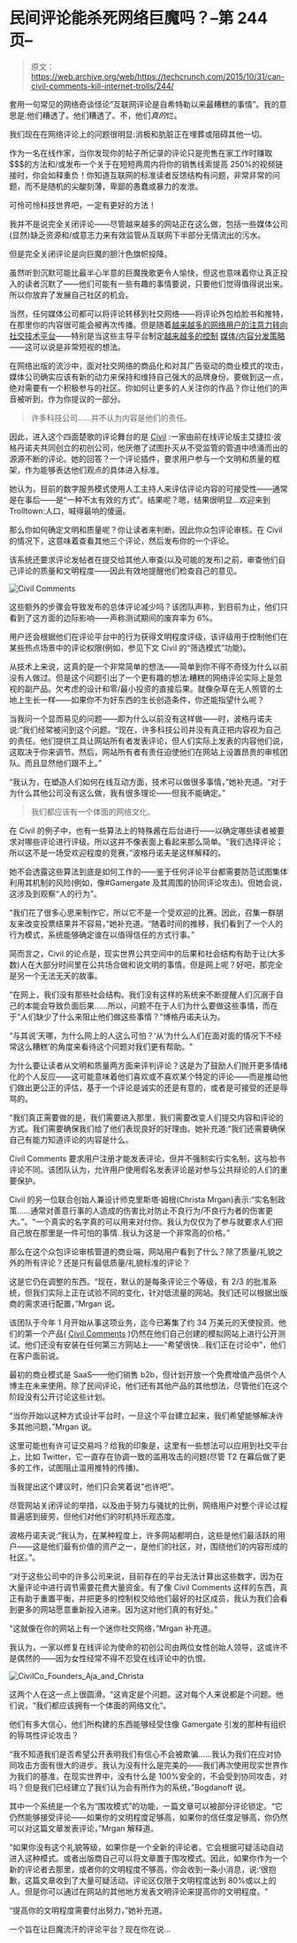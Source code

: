 # 民间评论能杀死网络巨魔吗？–第 244 页–

> 原文：<https://web.archive.org/web/https://techcrunch.com/2015/10/31/can-civil-comments-kill-internet-trolls/244/>

套用一句常见的网络奇谈怪论“互联网评论是自希特勒以来最糟糕的事情”。我的意思是:他们糟透了。他们糟透了。不，他们*真的*烂。

我们现在在网络评论上的问题很明显:消极和肮脏正在埋葬或阻碍其他一切。

作为一名在线作家，当你发现你的帖子所记录的评论只是兜售在家工作时赚取$$$的方法和/或发布一个关于在短短两周内将你的销售线索提高 250%的视频链接时，你会如释重负！你知道互联网的标准读者反馈结构有问题，非常非常的问题，而不是随机的尖酸刻薄，卑鄙的愚蠢或暴力的发泄。

可怜可怜科技世界吧，一定有更好的方法！

我并不是说完全关闭评论——尽管越来越多的网站正在这么做，包括一些媒体公司(显然)缺乏资源和/或意志力来有效监管从互联网下半部分无情流出的污水。

但是完全关闭评论是向巨魔的胆汁色旗帜投降。

虽然听到沉默可能比最半心半意的巨魔挽歌更令人愉快，但这也意味着你让真正投入的读者沉默了——他们可能有一些有趣的事情要说，只要他们觉得值得说出来。所以你放弃了发展自己社区的机会。

当然，任何媒体公司都可以将评论转移到社交网络——将评论外包给脸书和推特，在那里你的内容很可能会被再次传播。但是随着[越来越多的网络用户的注意力转向社交技术平台](https://web.archive.org/web/20200107061638/https://beta.techcrunch.com/video/facebook-and-twitter-shut-out-publishers/519169123/)——特别是当这些主导平台制定[越来越多的控制](https://web.archive.org/web/20200107061638/https://beta.techcrunch.com/2015/05/12/facebook-instant-articles/) [媒体/内容分发策略](https://web.archive.org/web/20200107061638/https://beta.techcrunch.com/2015/10/06/project-glacier/#.ahvbbe:Lkpt)——这可以说是非常短视的想法。

在网络出版的流沙中，面对社交网络的商品化和对其广告驱动的商业模式的攻击，媒体公司确实应该有新的动力来保持和维持自己强大的品牌身份。要做到这一点，绝对需要有一个积极参与的社区。你如何让更多的人关注你的作品？你让他们的声音被听到，作为你提议的一部分。

> 许多科技公司……并不认为内容是他们的责任。

因此，进入这个四面楚歌的评论舞台的是 [Civil](https://web.archive.org/web/20200107061638/https://civilcomments.com/we-are-civil/) :一家由前在线评论版主艾捷拉·波格丹诺夫共同创立的初创公司，他厌倦了试图扑灭从不受监管的管道中喷涌而出的源源不断的评论。她的回答？一个评论插件，要求用户参与一个文明和质量的框架，作为能够表达他们观点的具体进入标准。

她认为，目前的数字服务模式使用人工主持人来评估评论内容的可接受性——通常是在事后——是“一种不太有效的方式”。结果呢？嗯，结果很明显…欢迎来到 Trolltown:人口，喊得最响的傻逼。

那么你如何确定文明和质量呢？你让读者来判断。因此你众包评论审核。在 Civil 的情况下，这意味着查看其他三个评论，然后发布你的一个评论。

该系统还要求评论发帖者在提交给其他人审查(以及可能的发布)之前，审查他们自己评论的质量和文明程度——因此有效地提醒他们检查自己的意见。

![Civil Comments](img/ec2d1f676887add52b22ead0364d32ce.png)

这些额外的步骤会导致发布的总体评论减少吗？该团队声称，到目前为止，他们只看到了这方面的边际影响——声称测试期间的废弃率为 6%。

用户还会根据他们在评论平台中的行为获得文明程度评级，该评级用于控制他们在某些热点场景中的评论权限(例如，参见下文 Civil 的“筛选模式”功能)。

从技术上来说，这真的是一个非常简单的想法——简单到你不得不奇怪为什么以前没有人做过。但是这个问题引出了一个更有趣的想法:糟糕的网络评论实际上是忽视的副产品。欠考虑的设计和零/最小投资的直接后果。就像杂草在无人照管的土地上生长一样——如果你不为好东西的生长创造条件，你还能指望什么呢？

当我问一个显而易见的问题——即为什么以前没有这样做——时，波格丹诺夫说:“我们经常被问到这个问题。“现在，许多科技公司并没有真正把内容视为自己的责任。他们提供工具让网站所有者发表评论，但人们实际上发表的内容他们说，这取决于你来调节。然后，网站所有者有责任迫使他们在网站上设置昂贵的审核团队。而且显然他们跟不上。”

“我认为，在塑造人们如何在线互动方面，技术可以做很多事情，”她补充道。“对于为什么其他公司没有这么做，我有很多理论——但我不能确定。”

> 我们都应该有一个体面的网络文化。

在 Civil 的例子中，也有一些算法上的特殊酱在后台进行——以确定哪些读者被要求对哪些评论进行评级。所以这并不像表面上看起来那么简单。“我们选择评论；所以这不是一场受欢迎程度的竞赛，”波格丹诺夫是这样解释的。

她不会透露这些算法到底是如何工作的——鉴于任何评论平台都需要防范试图集体利用其机制的风险(例如，像#Gamergate 及其周围的协同评论攻击)。但她会说，这涉及到观察“人的行为”。

“我们花了很多心思来制作它，所以它不是一个受欢迎的比赛。因此，召集一群朋友来改变投票结果并不容易，”她补充道。“随着时间的推移，我们看到了一个人的行为模式，系统能够确定谁在以值得信任的方式行事。”

简而言之，Civil 的论点是，现实世界公共空间中的后果和社会结构有助于让(大多数)人在大部分时间里在公共场合做和说文明的事情。但是网上呢？好吧，那完全是另一个无法无天的故事。

“在网上，我们没有那些社会结构。我们没有这样的系统来不断提醒人们沉溺于自己的本能会导致负面后果……所以，问题不在于人们为什么要做这些事情，而在于“人们缺少了什么来阻止他们做这些事情？”博格丹诺夫认为。

“与其说‘天哪，为什么网上的人这么可怕？’从‘为什么人们在面对面的情况下不经常这么糟糕’的角度来看待这个问题对我们更有帮助。"

为什么要让读者从文明和质量两方面来评判评论？这是为了鼓励人们抛开更多情绪化的个人反应——这可能意味着他们喜欢或不喜欢某个特定的评论——而是推动他们做出更公正的评估，基于一个评论是诚实的还是有意的，或者是可接受的还是辱骂的。

“我们真正需要做的是，我们需要进入那里，我们需要改变人们提交内容和评论的方式。我们需要确保我们给了他们表现良好的好理由。她补充道:“我们还需要确保自己有能力知道评论的内容是什么。

Civil Comments 要求用户注册才能发表评论，但并不强制实行实名制，这与脸书评论不同。该团队认为，允许用户使用假名发表评论是对参与公共辩论的人们的重要保护。

Civil 的另一位联合创始人兼设计师克里斯塔·姆根(Christa Mrgan)表示:“实名制政策……通常对善意行事的人造成的伤害比对防止不良行为/不良行为者的伤害更大。”。“一个真实的名字真的可以用来对付你。我认为仅仅为了参与就要求人们把自己放在那里是一件可怕的事情..我认为这是一个非常高的价格。”

那么在这个众包评论审核管道的商业端，网站用户看到了什么？除了质量/礼貌之外的所有评论？还是只有最低质量/礼貌标准的评论？

这是它仍在调整的东西。“现在，默认的是每条评论三个等级，有 2/3 的批准系统，但我们实际上正在试验不同的变化，针对低流量的网站。我们还可以根据出版商的需求进行配置，”Mrgan 说。

该团队于今年 1 月开始从事这项业务，迄今已筹集了约 34 万美元的天使投资。他们的第一个产品( [Civil Comments](https://web.archive.org/web/20200107061638/https://civilcomments.com/) )仍然在他们自己创建的模拟网站上进行公开测试。他们还没有安装在任何第三方网站上——“希望很快…我们正在讨论中”，他们在客户面前说。

最初的商业模式是 SaaS——他们销售 b2b，但计划开放一个免费增值产品供个人博主在未来使用。除了民间评论，他们还有其他产品的其他想法，尽管他们在这个阶段没有公开讨论这些计划。

“当你开始以这种方式设计平台时，一旦这个平台建立起来，我们希望能够解决许多其他问题，”Mrgan 说。

这里可能也有许可证交易吗？给我的印象是，这里有一些想法可以应用到社交平台上，比如 Twitter，它一直存在协调一致的滥用攻击的问题(尽管 T2 在幕后做了更多的工作，试图阻止滥用推特的传播)。

当我提出这个建议时，他们只会笑着说“也许吧”。

尽管网站关闭评论的举措，以及由于努力与骚扰的比例，网络用户对整个评论过程普遍感到疲劳，但他们对他们的时机持乐观态度。

波格丹诺夫说:“我认为，在某种程度上，许多网站都明白，这些是他们最活跃的用户——这是他们最有价值的资产之一，是他们的社区，对，围绕他们的内容形成的社区。”。

“对于这些公司中的许多公司来说，目前存在的平台无法计算出这些数字，因为在大量评论中进行调节需要花费大量资金。有了像 Civil Comments 这样的东西，真正有助于重置平衡，并把更多的控制权交给他们最好的社区成员，我认为我们会看到更多的网站愿意重新投入进来。因为这对他们真的有好处。”

“这就像在你的网站上有一个迷你社交网络，”Mrgan 补充道。

我认为，一家以修复在线评论为使命的初创公司由两位女性创始人领导，这或许不是偶然的——因为女性经常不得不忍受在线评论中的仇恨。

![CivilCo_Founders_Aja_and_Christa](img/2ab48e46c07dabeddbf12e05401febe5.png)

这两个人在这一点上很圆滑。“这肯定是个问题。这对每个人来说都是个问题。他们说，“我们都应该拥有一个体面的网络文化”。

他们有多大信心，他们所构建的东西能够经受住像 Gamergate 引发的那种有组织的辱骂性评论攻击？

“我不知道我们是否希望公开表明我们有信心不会被欺骗……我认为我们在应对协同攻击方面有很大的进步。我认为没有什么是完美的——我们再次使用现实世界作为我们的基准，在现实世界中，没有什么是 100%安全的，不会受到协同攻击，对吗？但是我们已经建立了我们认为会有所作为的系统，”Bogdanoff 说。

其中一个系统是一个名为“围攻模式”的功能，一篇文章可以被部分评论锁定。“它仍然能够接受评论——如果你的文明程度足够高，如果你的信任度足够高，你仍然可以对这篇文章发表评论，”Mrgan 解释道。

“如果你没有这个礼貌等级，如果你是一个全新的评论者。它会根据可疑活动自动进入这种模式。或者出版商自己可以将文章置于围攻模式。因此，如果你作为一个新的评论者去那里，或者你的文明程度不够高，你会收到一条小消息，说:‘很抱歉，这篇文章收到了大量可疑活动。评论区仅限于文明程度达到 80%或以上的人。但是你可以通过在网站的其他地方发表文明评论来提高你的文明程度。"

“提高你的文明程度需要付出努力，”她补充道。

一个旨在让巨魔流汗的评论平台？现在你在说…